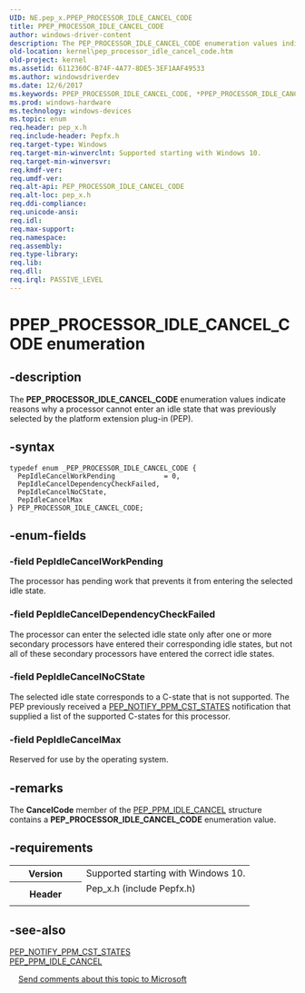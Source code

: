 ```yaml
---
UID: NE.pep_x.PPEP_PROCESSOR_IDLE_CANCEL_CODE
title: PPEP_PROCESSOR_IDLE_CANCEL_CODE
author: windows-driver-content
description: The PEP_PROCESSOR_IDLE_CANCEL_CODE enumeration values indicate reasons why a processor cannot enter an idle state that was previously selected by the platform extension plug-in (PEP).
old-location: kernel\pep_processor_idle_cancel_code.htm
old-project: kernel
ms.assetid: 6112360C-B74F-4A77-8DE5-3EF1AAF49533
ms.author: windowsdriverdev
ms.date: 12/6/2017
ms.keywords: PPEP_PROCESSOR_IDLE_CANCEL_CODE, *PPEP_PROCESSOR_IDLE_CANCEL_CODE, PEP_PROCESSOR_IDLE_CANCEL_CODE
ms.prod: windows-hardware
ms.technology: windows-devices
ms.topic: enum
req.header: pep_x.h
req.include-header: Pepfx.h
req.target-type: Windows
req.target-min-winverclnt: Supported starting with Windows 10.
req.target-min-winversvr: 
req.kmdf-ver: 
req.umdf-ver: 
req.alt-api: PEP_PROCESSOR_IDLE_CANCEL_CODE
req.alt-loc: pep_x.h
req.ddi-compliance: 
req.unicode-ansi: 
req.idl: 
req.max-support: 
req.namespace: 
req.assembly: 
req.type-library: 
req.lib: 
req.dll: 
req.irql: PASSIVE_LEVEL
---
```


# PPEP_PROCESSOR_IDLE_CANCEL_CODE enumeration



## -description
The <b>PEP_PROCESSOR_IDLE_CANCEL_CODE</b> enumeration values indicate reasons why a processor cannot enter an idle state that was previously selected by the platform extension plug-in (PEP).


## -syntax

````
typedef enum _PEP_PROCESSOR_IDLE_CANCEL_CODE { 
  PepIdleCancelWorkPending            = 0,
  PepIdleCancelDependencyCheckFailed,
  PepIdleCancelNoCState,
  PepIdleCancelMax
} PEP_PROCESSOR_IDLE_CANCEL_CODE;
````


## -enum-fields

### -field PepIdleCancelWorkPending

The processor has pending work that prevents it from entering the selected idle state.

### -field PepIdleCancelDependencyCheckFailed

The processor can enter the selected idle state only after one or more secondary processors have entered their corresponding idle states, but not all of these secondary processors have entered the correct idle states.

### -field PepIdleCancelNoCState

The selected idle state corresponds to a C-state that is not supported. The PEP previously received a <a href="kernel.pep_notify_ppm_cst_states">PEP_NOTIFY_PPM_CST_STATES</a> notification that supplied a list of the supported C-states for this processor.

### -field PepIdleCancelMax

Reserved for use by the operating system.

## -remarks
The <b>CancelCode</b> member of the <a href="kernel.pep_ppm_idle_cancel">PEP_PPM_IDLE_CANCEL</a> structure contains a <b>PEP_PROCESSOR_IDLE_CANCEL_CODE</b> enumeration value.

## -requirements
<table>
<tr>
<th width="30%">
Version
</th>
<td width="70%">
Supported starting with Windows 10.
</td>
</tr>
<tr>
<th width="30%">
Header
</th>
<td width="70%">
<dl>
<dt>Pep_x.h (include Pepfx.h)</dt>
</dl>
</td>
</tr>
</table>

## -see-also
<dl>
<dt>
<a href="kernel.pep_notify_ppm_cst_states">PEP_NOTIFY_PPM_CST_STATES</a>
</dt>
<dt>
<a href="kernel.pep_ppm_idle_cancel">PEP_PPM_IDLE_CANCEL</a>
</dt>
</dl>
 
 
<a href="mailto:wsddocfb@microsoft.com?subject=Documentation%20feedback [kernel\kernel]:%20PEP_PROCESSOR_IDLE_CANCEL_CODE enumeration%20 RELEASE:%20(12/6/2017)&amp;body=%0A%0APRIVACY STATEMENT%0A%0AWe use your feedback to improve the documentation. We don't use your email address for any other purpose, and we'll remove your email address from our system after the issue that you're reporting is fixed. While we're working to fix this issue, we might send you an email message to ask for more info. Later, we might also send you an email message to let you know that we've addressed your feedback.%0A%0AFor more info about Microsoft's privacy policy, see http://privacy.microsoft.com/en-us/default.aspx." title="Send comments about this topic to Microsoft">Send comments about this topic to Microsoft</a>
